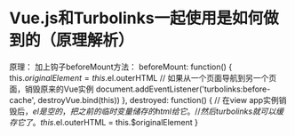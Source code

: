 # Vue.js和Turbolinks一起使用是如何做到的（原理解析）


原理：
加上钩子beforeMount方法：
beforeMount: function() {
  this.$originalElement = this.$el.outerHTML
  // 如果从一个页面导航到另一个页面，销毁原来的Vue实例
  document.addEventListener('turbolinks:before-cache', destroyVue.bind(this))
},
destroyed: function() {
  // 在view app实例销毁后，$el是空的，把之前的临时变量储存的html给它。
  // 然后turbolinks就可以缓存它了。
  this.$el.outerHTML = this.$originalElement
}
